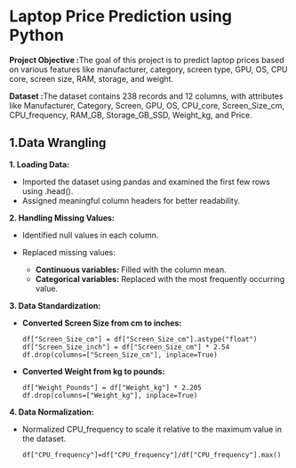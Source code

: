 # Laptop Price Prediction using Python

<b>Project Objective :</b>The goal of this project is to predict laptop prices based on various features like manufacturer, category, screen type, GPU, OS, CPU core, screen size, RAM, storage, and weight.

<b>Dataset :</b>The dataset contains 238 records and 12 columns, with attributes like Manufacturer, Category, Screen, GPU, OS, CPU_core, Screen_Size_cm, CPU_frequency, RAM_GB, Storage_GB_SSD, Weight_kg, and Price.

## 1.Data Wrangling
<b>1. Loading Data:</b>
- Imported the dataset using pandas and examined the first few rows using .head().
- Assigned meaningful column headers for better readability.

<b>2. Handling Missing Values:</b>
- Identified null values in each column.
- Replaced missing values:
  
    - <b>Continuous variables:</b> Filled with the column mean.
    - <b>Categorical variables:</b> Replaced with the most frequently occurring value.

 <b>3. Data Standardization:</b>
 
 - <b>Converted Screen Size from cm to inches:</b>
 
       df["Screen_Size_cm"] = df["Screen_Size_cm"].astype("float")
       df["Screen_Size_inch"] = df["Screen_Size_cm"] * 2.54
       df.drop(columns=["Screen_Size_cm"], inplace=True)
   
- <b>Converted Weight from kg to pounds:</b>

      df["Weight_Pounds"] = df["Weight_kg"] * 2.205
      df.drop(columns=["Weight_kg"], inplace=True)

<b>4. Data Normalization:</b>
- Normalized CPU_frequency to scale it relative to the maximum value in the dataset.

      df["CPU_frequency"]=df["CPU_frequency"]/df["CPU_frequency"].max()



